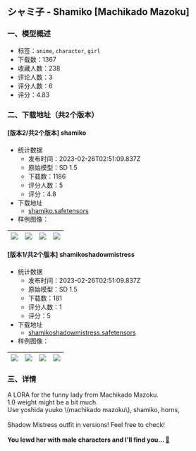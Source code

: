 ## シャミ子 - Shamiko [Machikado Mazoku]
### 一、模型概述

- 标签：`anime`, `character`, `girl`
- 下载数：1367
- 收藏人数：238
- 评论人数：3
- 评分人数：6
- 评分：4.83

### 二、下载地址（共2个版本）

#### [版本2/共2个版本] shamiko

- 统计数据
  - 发布时间：2023-02-26T02:51:09.837Z
  - 原始模型：SD 1.5
  - 下载数：1186
  - 评分人数：5
  - 评分：4.8
- 下载地址
  - [shamiko.safetensors](https://civitai.com/api/download/models/15233)
- 样例图像：

| <img src="https://image.civitai.com/xG1nkqKTMzGDvpLrqFT7WA/5c34476a-c86d-4bf2-b6f9-d2d2952e3c00/width=450/150180.jpeg" /> | <img src="https://image.civitai.com/xG1nkqKTMzGDvpLrqFT7WA/212e9786-96fc-46d5-5c49-0fa976aede00/width=450/561984.jpeg" /> | <img src="https://image.civitai.com/xG1nkqKTMzGDvpLrqFT7WA/872d259f-fbc8-4664-5cef-e70a710e2000/width=450/150187.jpeg" /> | <img src="https://image.civitai.com/xG1nkqKTMzGDvpLrqFT7WA/687556f6-c2cf-46a0-86fe-aaf12ce5e400/width=450/150186.jpeg" /> |
| ---- | ---- | ---- | ---- |

#### [版本1/共2个版本] shamikoshadowmistress

- 统计数据
  - 发布时间：2023-02-26T02:51:09.837Z
  - 原始模型：SD 1.5
  - 下载数：181
  - 评分人数：1
  - 评分：5
- 下载地址
  - [shamikoshadowmistress.safetensors](https://civitai.com/api/download/models/15450)
- 样例图像：

| <img src="https://image.civitai.com/xG1nkqKTMzGDvpLrqFT7WA/1507382e-f766-496d-7fa0-03c1f9c67a00/width=450/153940.jpeg" /> | <img src="https://image.civitai.com/xG1nkqKTMzGDvpLrqFT7WA/23fafc16-c723-4080-e3e5-e4070f914400/width=450/153939.jpeg" /> | <img src="https://image.civitai.com/xG1nkqKTMzGDvpLrqFT7WA/f99d6c12-c456-43a4-74ad-958c349e3d00/width=450/153938.jpeg" /> | <img src="https://image.civitai.com/xG1nkqKTMzGDvpLrqFT7WA/93ba5890-f1b2-4dca-505b-7307a8f13a00/width=450/153937.jpeg" /> |
| ---- | ---- | ---- | ---- |


### 三、详情
<p>A LORA for the funny lady from Machikado Mazoku.<br />1.0 weight might be a bit much. <br />Use yoshida yuuko \(machikado mazoku\), shamiko, horns,<br /><br />Shadow Mistress outfit in versions! Feel free to check!<br /><br /><strong>You lewd her with male characters and I'll find you... </strong><a target="_blank" rel="ugc" href="https://emojipedia.org/pistol/">🔫</a></p>
